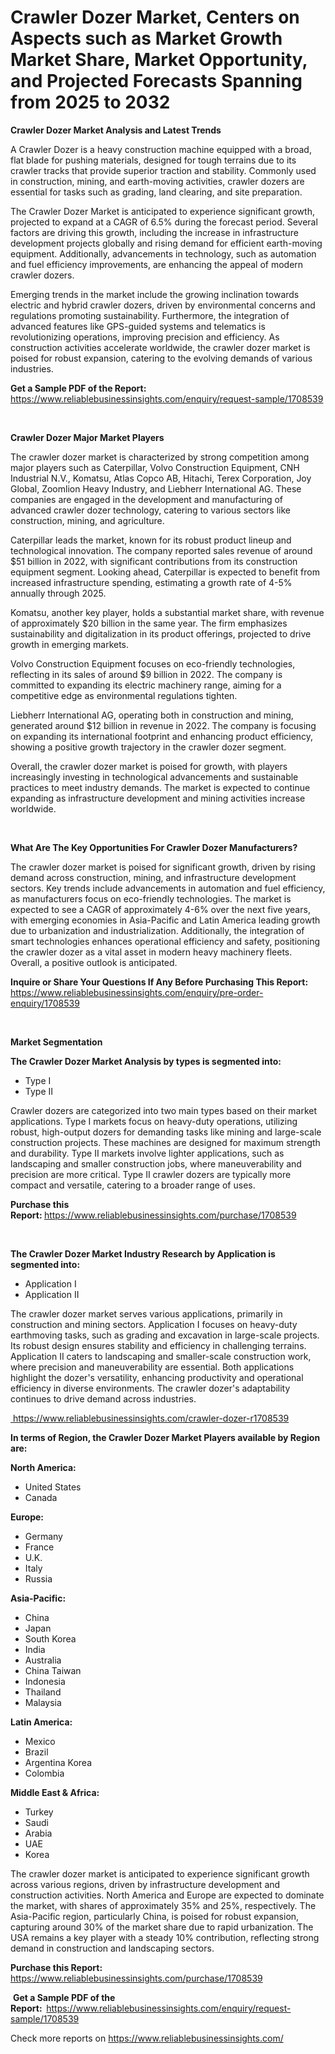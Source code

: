 <p><h1>Crawler Dozer Market, Centers on Aspects such as Market Growth Market Share, Market Opportunity, and Projected Forecasts Spanning from 2025 to 2032</h1></p><p><strong>Crawler Dozer Market Analysis and Latest Trends</strong></p>
<p><p>A Crawler Dozer is a heavy construction machine equipped with a broad, flat blade for pushing materials, designed for tough terrains due to its crawler tracks that provide superior traction and stability. Commonly used in construction, mining, and earth-moving activities, crawler dozers are essential for tasks such as grading, land clearing, and site preparation.</p><p>The Crawler Dozer Market is anticipated to experience significant growth, projected to expand at a CAGR of 6.5% during the forecast period. Several factors are driving this growth, including the increase in infrastructure development projects globally and rising demand for efficient earth-moving equipment. Additionally, advancements in technology, such as automation and fuel efficiency improvements, are enhancing the appeal of modern crawler dozers. </p><p>Emerging trends in the market include the growing inclination towards electric and hybrid crawler dozers, driven by environmental concerns and regulations promoting sustainability. Furthermore, the integration of advanced features like GPS-guided systems and telematics is revolutionizing operations, improving precision and efficiency. As construction activities accelerate worldwide, the crawler dozer market is poised for robust expansion, catering to the evolving demands of various industries.</p></p>
<p><strong>Get a Sample PDF of the Report:&nbsp;</strong> <a href="https://www.reliablebusinessinsights.com/enquiry/request-sample/1708539?utm_campaign=3032&utm_medium=2&utm_source=Github&utm_content=ia&utm_term=27032025&utm_id=crawler-dozer">https://www.reliablebusinessinsights.com/enquiry/request-sample/1708539</a></p>
<p>&nbsp;</p>
<p><strong>Crawler Dozer Major Market Players</strong></p>
<p><p>The crawler dozer market is characterized by strong competition among major players such as Caterpillar, Volvo Construction Equipment, CNH Industrial N.V., Komatsu, Atlas Copco AB, Hitachi, Terex Corporation, Joy Global, Zoomlion Heavy Industry, and Liebherr International AG. These companies are engaged in the development and manufacturing of advanced crawler dozer technology, catering to various sectors like construction, mining, and agriculture.</p><p>Caterpillar leads the market, known for its robust product lineup and technological innovation. The company reported sales revenue of around $51 billion in 2022, with significant contributions from its construction equipment segment. Looking ahead, Caterpillar is expected to benefit from increased infrastructure spending, estimating a growth rate of 4-5% annually through 2025.</p><p>Komatsu, another key player, holds a substantial market share, with revenue of approximately $20 billion in the same year. The firm emphasizes sustainability and digitalization in its product offerings, projected to drive growth in emerging markets.</p><p>Volvo Construction Equipment focuses on eco-friendly technologies, reflecting in its sales of around $9 billion in 2022. The company is committed to expanding its electric machinery range, aiming for a competitive edge as environmental regulations tighten.</p><p>Liebherr International AG, operating both in construction and mining, generated around $12 billion in revenue in 2022. The company is focusing on expanding its international footprint and enhancing product efficiency, showing a positive growth trajectory in the crawler dozer segment.</p><p>Overall, the crawler dozer market is poised for growth, with players increasingly investing in technological advancements and sustainable practices to meet industry demands. The market is expected to continue expanding as infrastructure development and mining activities increase worldwide.</p></p>
<p>&nbsp;</p>
<p><strong>What Are The Key Opportunities For Crawler Dozer Manufacturers?</strong></p>
<p><p>The crawler dozer market is poised for significant growth, driven by rising demand across construction, mining, and infrastructure development sectors. Key trends include advancements in automation and fuel efficiency, as manufacturers focus on eco-friendly technologies. The market is expected to see a CAGR of approximately 4-6% over the next five years, with emerging economies in Asia-Pacific and Latin America leading growth due to urbanization and industrialization. Additionally, the integration of smart technologies enhances operational efficiency and safety, positioning the crawler dozer as a vital asset in modern heavy machinery fleets. Overall, a positive outlook is anticipated.</p></p>
<p><strong>Inquire or Share Your Questions If Any Before Purchasing This Report:</strong> <a href="https://www.reliablebusinessinsights.com/enquiry/pre-order-enquiry/1708539?utm_campaign=3032&utm_medium=2&utm_source=Github&utm_content=ia&utm_term=27032025&utm_id=crawler-dozer">https://www.reliablebusinessinsights.com/enquiry/pre-order-enquiry/1708539</a></p>
<p>&nbsp;</p>
<p><strong>Market Segmentation</strong></p>
<p><strong>The Crawler Dozer Market Analysis by types is segmented into:</strong></p>
<p><ul><li>Type I</li><li>Type II</li></ul></p>
<p><p>Crawler dozers are categorized into two main types based on their market applications. Type I markets focus on heavy-duty operations, utilizing robust, high-output dozers for demanding tasks like mining and large-scale construction projects. These machines are designed for maximum strength and durability. Type II markets involve lighter applications, such as landscaping and smaller construction jobs, where maneuverability and precision are more critical. Type II crawler dozers are typically more compact and versatile, catering to a broader range of uses.</p></p>
<p><strong>Purchase this Report:&nbsp;</strong><a href="https://www.reliablebusinessinsights.com/purchase/1708539?utm_campaign=3032&utm_medium=2&utm_source=Github&utm_content=ia&utm_term=27032025&utm_id=crawler-dozer">https://www.reliablebusinessinsights.com/purchase/1708539</a></p>
<p>&nbsp;</p>
<p><strong>The Crawler Dozer Market Industry Research by Application is segmented into:</strong></p>
<p><ul><li>Application I</li><li>Application II</li></ul></p>
<p><p>The crawler dozer market serves various applications, primarily in construction and mining sectors. Application I focuses on heavy-duty earthmoving tasks, such as grading and excavation in large-scale projects. Its robust design ensures stability and efficiency in challenging terrains. Application II caters to landscaping and smaller-scale construction work, where precision and maneuverability are essential. Both applications highlight the dozer's versatility, enhancing productivity and operational efficiency in diverse environments. The crawler dozer's adaptability continues to drive demand across industries.</p></p>
<p><a href="https://www.reliablebusinessinsights.com/crawler-dozer-r1708539?utm_campaign=3032&utm_medium=2&utm_source=Github&utm_content=ia&utm_term=27032025&utm_id=crawler-dozer">&nbsp;https://www.reliablebusinessinsights.com/crawler-dozer-r1708539</a></p>
<p><strong>In terms of Region, the Crawler Dozer Market Players available by Region are:</strong></p>
<p>
    <p> <strong> North America: </strong>
        <ul>
            <li>United States</li>
            <li>Canada</li>
        </ul>
        </p> 
    <p> <strong> Europe: </strong>
        <ul>
            <li>Germany</li>
            <li>France</li>
            <li>U.K.</li>
            <li>Italy</li>
            <li>Russia</li>
        </ul>
        </p> 
    <p> <strong> Asia-Pacific: </strong>
        <ul>
            <li>China</li>
            <li>Japan</li>
            <li>South Korea</li>
            <li>India</li>
            <li>Australia</li>
            <li>China Taiwan</li>
            <li>Indonesia</li>
            <li>Thailand</li>
            <li>Malaysia</li>
        </ul>
        </p> 
    <p> <strong> Latin America: </strong>
        <ul>
            <li>Mexico</li>
            <li>Brazil</li>
            <li>Argentina Korea</li>
            <li>Colombia</li>
        </ul>
        </p> 
    <p> <strong> Middle East & Africa: </strong>
        <ul>
            <li>Turkey</li>
            <li>Saudi</li>
            <li>Arabia</li>
            <li>UAE</li>
            <li>Korea</li>
        </ul>
    </p>
    </p>
<p><p>The crawler dozer market is anticipated to experience significant growth across various regions, driven by infrastructure development and construction activities. North America and Europe are expected to dominate the market, with shares of approximately 35% and 25%, respectively. The Asia-Pacific region, particularly China, is poised for robust expansion, capturing around 30% of the market share due to rapid urbanization. The USA remains a key player with a steady 10% contribution, reflecting strong demand in construction and landscaping sectors.</p></p>
<p><strong>Purchase this Report: </strong><a href="https://www.reliablebusinessinsights.com/purchase/1708539?utm_campaign=3032&utm_medium=2&utm_source=Github&utm_content=ia&utm_term=27032025&utm_id=crawler-dozer">https://www.reliablebusinessinsights.com/purchase/1708539</a></p>
<p>&nbsp;<strong>Get a Sample PDF of the Report:&nbsp;&nbsp;</strong><a href="https://www.reliablebusinessinsights.com/enquiry/request-sample/1708539?utm_campaign=3032&utm_medium=2&utm_source=Github&utm_content=ia&utm_term=27032025&utm_id=crawler-dozer">https://www.reliablebusinessinsights.com/enquiry/request-sample/1708539</a></p>
<p><strong></strong></p>
<p>Check more reports on <a href="https://www.reliablebusinessinsights.com/?utm_campaign=3032&utm_medium=2&utm_source=Github&utm_content=ia&utm_term=27032025&utm_id=crawler-dozer">https://www.reliablebusinessinsights.com/</a></p>